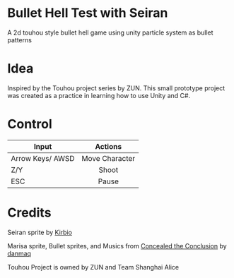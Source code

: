 # Bullet Hell Test with Seiran
A 2d touhou style bullet hell game using unity particle system as bullet patterns

# Idea
Inspired by the Touhou project series by ZUN. This small prototype project was created as a practice in learning how to use Unity and C#.

# Control
| Input                 | Actions        |
| -------------         |:-------------: |
| Arrow Keys/ AWSD      | Move Character |
| Z/Y                   | Shoot          |
| ESC                   | Pause          |

# Credits
Seiran sprite by [Kirbio](https://twitter.com/kirbio123?ref_src=twsrc%5Egoogle%7Ctwcamp%5Eserp%7Ctwgr%5Eauthor)

Marisa sprite, Bullet sprites, and Musics from [Concealed the Conclusion](https://github.com/danmaq/touhou-ctc-danmakufu) by [danmaq](https://twitter.com/danmaq)

Touhou Project is owned by ZUN and Team Shanghai Alice
